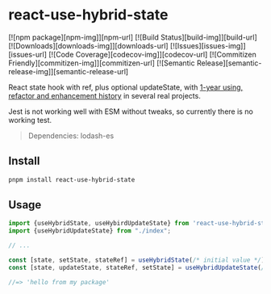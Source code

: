 # react-use-hybrid-state

[![npm package][npm-img]][npm-url]
[![Build Status][build-img]][build-url]
[![Downloads][downloads-img]][downloads-url]
[![Issues][issues-img]][issues-url]
[![Code Coverage][codecov-img]][codecov-url]
[![Commitizen Friendly][commitizen-img]][commitizen-url]
[![Semantic Release][semantic-release-img]][semantic-release-url]

React state hook with ref, plus optional updateState,
with [1-year using,
refactor and enhancement history](https://gist.github.com/Misaka-0x447f/18cc14320abf8da37201863865df5047/revisions#diff-6eb5aa2af122281945d8d42cc285a04af319c927fec0b2e03ce47987c39985a2) in several real projects.

Jest is not working well with ESM without tweaks, so currently there is no working test.

> Dependencies: lodash-es

## Install

```bash
pnpm install react-use-hybrid-state
```

## Usage

```ts
import {useHybridState, useHybirdUpdateState} from 'react-use-hybrid-state';
import {useHybridUpdateState} from "./index";

// ...

const [state, setState, stateRef] = useHybridState(/* initial value */)
const [state, updateState, stateRef, setState] = useHybridUpdateState(/* initial value */)

//=> 'hello from my package'
```
